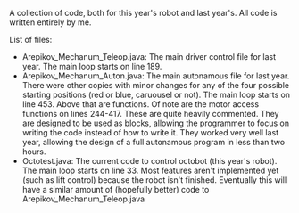A collection of code, both for this year's robot and last year's. All code is written entirely by me. 

List of files:
- Arepikov_Mechanum_Teleop.java: The main driver control file for last year. The main loop starts on line 189.
- Arepikov_Mechanum_Auton.java: The main autonamous file for last year. There were other copies with minor changes for any of the four possible starting positions (red or blue, caruousel or not). The main loop starts on line 453. Above that are functions. Of note are the motor access functions on lines 244-417. These are quite heavily commented. They are designed to be used as blocks, allowing the programmer to focus on writing the code instead of how to write it. They worked very well last year, allowing the design of a full autonamous program in less than two hours. 
- Octotest.java: The current code to control octobot (this year's robot). The main loop starts on line 33. Most features aren't implemented yet (such as lift control) because the robot isn't finished. Eventually this will have a similar amount of (hopefully better) code to Arepikov_Mechanum_Teleop.java